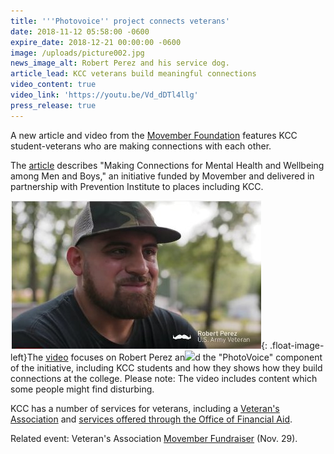 ```yaml
---
title: '''Photovoice'' project connects veterans'
date: 2018-11-12 05:58:00 -0600
expire_date: 2018-12-21 00:00:00 -0600
image: /uploads/picture002.jpg
news_image_alt: Robert Perez and his service dog.
article_lead: KCC veterans build meaningful connections
video_content: true
video_link: 'https://youtu.be/Vd_dDTl4llg'
press_release: true
---
```


A new article and video from the [Movember Foundation](https://us.movember.com/about/foundation) features KCC student-veterans who are making connections with each other.

The [article](https://us.movember.com/news/view/id/11759/) describes "Making Connections for Mental Health and Wellbeing among Men and Boys," an initiative funded by Movember and delivered in partnership with Prevention Institute to places including KCC.

![](/uploads/r-perez.jpg){: .float-image-left}The [video](https://youtu.be/Vd_dDTl4llg) focuses on Robert Perez an![](blob:https://app.cloudcannon.com/5e42f2f7-1473-49b8-8236-f81deb47d49a)d the "PhotoVoice" component of the initiative, including KCC students and how they shows how they build connections at the college. Please note: The video includes content which some people might find disturbing.

KCC has a number of services for veterans, including a [Veteran's Association](http://www.kcc.edu/students/studentlife/clubs/Pages/veterans.aspx) and [services offered through the Office of Financial Aid](http://www.kcc.edu/future/paying/fedstateaid/veteran-services/Pages/default.aspx).

Related event: Veteran's Association&nbsp;[Movember Fundraiser](https://tockify.com/kankakeecc/detail/85/1543510800000)&nbsp;(Nov. 29).